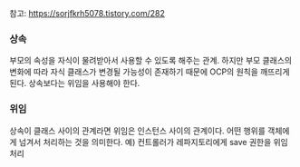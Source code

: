 
참고: https://sorjfkrh5078.tistory.com/282


### 상속
부모의 속성을 자식이 물려받아서 사용할 수 있도록 해주는 관계.
하지만 부모 클래스의 변화에 따라 자식 클래스가 변경될 가능성이 존재하기 때문에
OCP의 원칙을 깨뜨리게 된다. 
상속보다는 위임을 사용해야 한다.

### 위임
상속이 클래스 사이의 관계라면 위임은 인스턴스 사이의 관계이다.
어떤 행위를 객체에게 넘겨서 처리하는 것을 의미한다.
예) 컨트롤러가 레파지토리에게 save 권한을 위임 처리